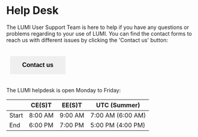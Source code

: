 <!-- ---
hide:
  - navigation
  - toc
--- -->

[helpdesk]: https://lumi-supercomputer.eu/user-support/need-help/

[service_breaks]: https://lumi-supercomputer.eu/service-breaks/
[User_support]: https://www.lumi-supercomputer.eu/user-support/
[tech-faq]: ./FAQ.md

# Help Desk

The LUMI User Support Team is here to help if you have any questions or problems
regarding to your use of LUMI. You can find the contact forms to reach us with different issues by clicking the 'Contact us' button:


 <!DOCTYPE html>
<html>
<head>
<style>
.button {
  border: none;
  padding: 15px 32px;
  text-align: center;
  text-decoration: none;
  display: inline-block;
  font-size: 16px;
  margin: 20px 10px;
  cursor: pointer;
}
.button:hover {
  background-color: hsla(207,100%,38%, 1);
  color: White;
}

.button1 {background-color: Blue;} /* Blue */
.button2 {background-color: hsla(207,100%,28%, 1);} /* Blue */
.button2 {color: White;} /* White /*

</style>
</head>
<body>


<button class="button button2" onclick="window.location.href='https://lumi-supercomputer.eu/user-support/need-help';">
<b>
  Contact us
</b>
</button>

</body>
</html> 


The LUMI helpdesk is open Monday to Friday:

|       | CE(S)T  | EE(S)T  | UTC (Summer)      |
|-------|---------|---------|-------------------|
| Start | 8:00 AM | 9:00 AM | 7:00 AM (6:00 AM) |
| End   | 6:00 PM | 7:00 PM | 5:00 PM (4:00 PM) |


<br />

<!-- Please also check our [tech support FAQ][tech-faq] for the most frequently asked questions about the usage of LUMI.  -->

<!-- Check here for [LUMI related training and events](https://www.lumi-supercomputer.eu/events/) -->

